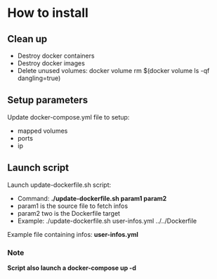 # How to install
## Clean up
- Destroy docker containers
- Destroy docker images
- Delete unused volumes: docker volume rm $(docker volume ls -qf dangling=true)

## Setup parameters
Update docker-compose.yml file to setup:
- mapped volumes
- ports
- ip

## Launch script
Launch update-dockerfile.sh script:
- Command: <b>./update-dockerfile.sh param1 param2</b>
- param1 is the source file to fetch infos
- param2 two is the Dockerfile target
- Example: ./update-dockerfile.sh user-infos.yml ../../Dockerfile

Example file containing infos: <b>user-infos.yml</b>

### Note
<b>Script also launch a docker-compose up -d</b>